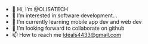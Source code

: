 - 👋 Hi, I’m @OLISATECH
- 👀 I’m interested in software development...
- 🌱 I’m currently learning mobile app dev and web dev
- 💞️ I’m looking forward to collaborate on github
- 📫 How to reach me Ideals4433@gmail.com

<!---
OLISATECH/OLISATECH is a ✨ special ✨ repository because its `README.md` (this file) appears on your GitHub profile.
You can click the Preview link to take a look at your changes.
--->
